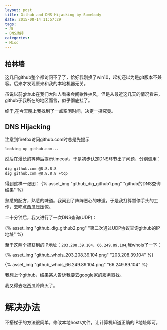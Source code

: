 ```yaml
---
layout: post
title: Github and DNS Hijacking by Somebody
date: 2015-08-14 11:57:29
tags: 
- 墙 
- DNS劫持
categories:
- Misc
---
```



## 柏林墙

这几日github整个都访问不了了，恰好我刚换了win10，起初还以为是git版本不兼容。后来才发现原来和我的本地机器无关。

虽说以前github在我们大陆人看来会间歇性抽风，但是从最近这几天的情况看来，github于我所在的地区而言，似乎彻底挂了。

终于,在今天晚上我找到了一点空闲时间，决定一探究竟。

## DNS Hijacking 

注意到firefox访问github.com时总是先提示

`looking up github.com...`

然后在漫长的等待后提示timeout，于是初步认定DNS环节出了问题，分别调用：

```.bash
dig github.com @8.8.8.8 
dig github.com @8.8.8.8 +tcp
```
得到这样一张图：
{% asset_img "github_dig_github1.png" "github的DNS查询结果" %}

熟悉的配方，熟悉的味道。我闻到了阵阵恶心的味道，于是我打算暂停手头的工作，去吃点西瓜压压惊。

二十分钟后，我又进行了一次DNS查询(UDP)：

{% asset_img "github_dig_github2.png" "第二次通过UDP协议查询github的IP地址" %}

至于这两个捕获到的IP地址：`203.208.39.104`、`66.249.89.104`,我whois了一下：

{% asset_img "github_whois_203.208.39.104.png" "203.208.39.104"  %}

{% asset_img "github_whois_66.249.89.104.png" "66.249.89.104"  %}

我想上个github，结果某人告诉我要去google家的服务器找。

我又得去吃西瓜降降火了。

# 解决办法

不搭梯子的方法很简单，修改本地hosts文件，让计算机知道正确的IP地址即可。





